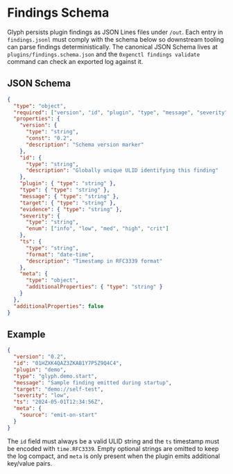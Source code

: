 # Findings Schema

Glyph persists plugin findings as JSON Lines files under `/out`. Each entry in
`findings.jsonl` must comply with the schema below so downstream tooling can
parse findings deterministically. The canonical JSON Schema lives at
`plugins/findings.schema.json` and the `0xgenctl findings validate` command can
check an exported log against it.

## JSON Schema

```json
{
  "type": "object",
  "required": ["version", "id", "plugin", "type", "message", "severity", "ts"],
  "properties": {
    "version": {
      "type": "string",
      "const": "0.2",
      "description": "Schema version marker"
    },
    "id": {
      "type": "string",
      "description": "Globally unique ULID identifying this finding"
    },
    "plugin": { "type": "string" },
    "type": { "type": "string" },
    "message": { "type": "string" },
    "target": { "type": "string" },
    "evidence": { "type": "string" },
    "severity": {
      "type": "string",
      "enum": ["info", "low", "med", "high", "crit"]
    },
    "ts": {
      "type": "string",
      "format": "date-time",
      "description": "Timestamp in RFC3339 format"
    },
    "meta": {
      "type": "object",
      "additionalProperties": { "type": "string" }
    }
  },
  "additionalProperties": false
}
```

## Example

```json
{
  "version": "0.2",
  "id": "01HZXK4QAZ3ZKAB1Y7P5Z9Q4C4",
  "plugin": "demo",
  "type": "glyph.demo.start",
  "message": "Sample finding emitted during startup",
  "target": "demo://self-test",
  "severity": "low",
  "ts": "2024-05-01T12:34:56Z",
  "meta": {
    "source": "emit-on-start"
  }
}
```

The `id` field must always be a valid ULID string and the `ts`
timestamp must be encoded with `time.RFC3339`. Empty optional strings are
omitted to keep the log compact, and `meta` is only present when the plugin
emits additional key/value pairs.
